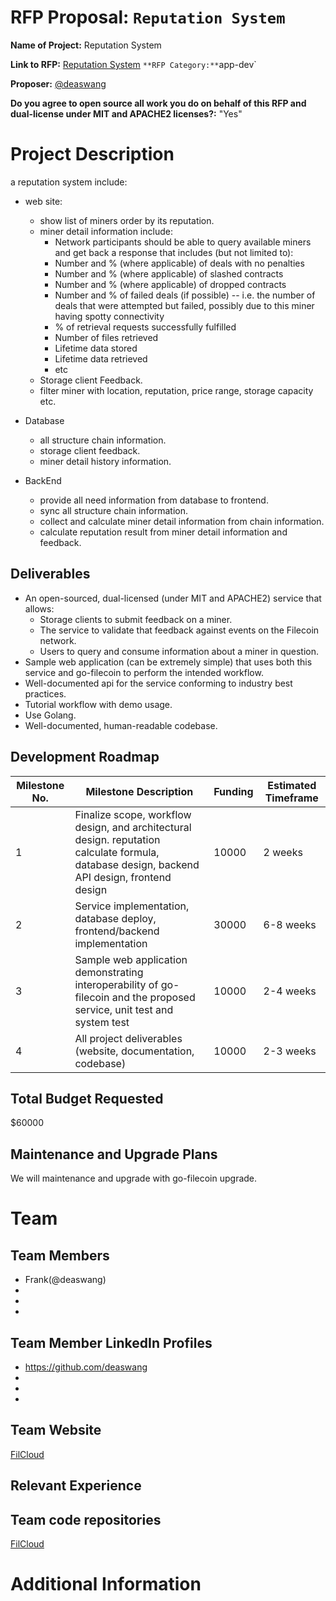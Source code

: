 # RFP Proposal: `Reputation System`

**Name of Project:** Reputation System

**Link to RFP:** [Reputation System](https://github.com/filecoin-project/devgrants/blob/master/rfps/rfp-reputation-system.md)
`
**RFP Category:** `app-dev`

**Proposer:** [@deaswang](https://github.com/deaswang)

**Do you agree to open source all work you do on behalf of this RFP and dual-license under MIT and APACHE2 licenses?:** "Yes"

# Project Description

a reputation system include:

- web site:
  - show list of miners order by its reputation.
  - miner detail information include:
    - Network participants should be able to query available miners and get back a response that includes (but not limited to): 
    - Number and % (where applicable) of deals with no penalties
    - Number and % (where applicable) of slashed contracts
    - Number and % (where applicable) of dropped contracts
    - Number and % of failed deals (if possible) -- i.e. the number of deals that were attempted but failed, possibly due to this miner having spotty connectivity
    - % of retrieval requests successfully fulfilled
    - Number of files retrieved
    - Lifetime data stored
    - Lifetime data retrieved
    - etc
  - Storage client Feedback.
  - filter miner with location, reputation, price range, storage capacity etc.

- Database
  - all structure chain information.
  - storage client feedback.
  - miner detail history information.

- BackEnd
  - provide all need information from database to frontend.
  - sync all structure chain information.
  - collect and calculate miner detail information from chain information.
  - calculate reputation result from miner detail information and feedback.

## Deliverables

- An open-sourced, dual-licensed (under MIT and APACHE2) service that allows:
  - Storage clients to submit feedback on a miner.
  - The service to validate that feedback against events on the Filecoin network.
  - Users to query and consume information about a miner in question.
- Sample web application (can be extremely simple) that uses both this service and go-filecoin to perform the intended workflow.
- Well-documented api for the service conforming to industry best practices. 
- Tutorial workflow with demo usage. 
- Use Golang.
- Well-documented, human-readable codebase.

## Development Roadmap

| Milestone No. | Milestone Description | Funding | Estimated Timeframe |
| --- | --- | --- | --- |
| 1 | Finalize scope, workflow design, and architectural design. reputation calculate formula, database design, backend API design, frontend design | 10000 | 2 weeks |
| 2 | Service implementation, database deploy, frontend/backend implementation | 30000 | 6-8 weeks |
| 3 | Sample web application demonstrating interoperability of go-filecoin and the proposed service, unit test and system test | 10000 | 2-4 weeks |
| 4 | All project deliverables (website, documentation, codebase) | 10000 | 2-3 weeks |

## Total Budget Requested

$60000

## Maintenance and Upgrade Plans

We will maintenance and upgrade with go-filecoin upgrade.

# Team

## Team Members

- Frank(@deaswang)
-
-
- 

## Team Member LinkedIn Profiles

- https://github.com/deaswang
- 
- 
- 

## Team Website

[FilCloud](https://github.com/filcloud)

## Relevant Experience


## Team code repositories

[FilCloud](https://github.com/filcloud)

# Additional Information
